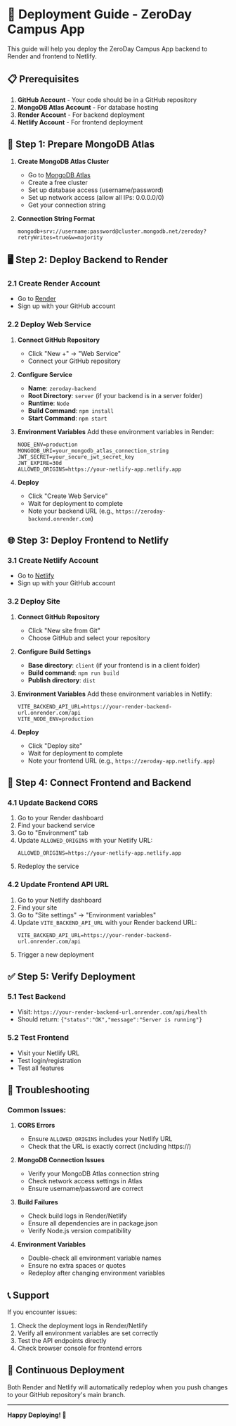 # 🚀 Deployment Guide - ZeroDay Campus App

This guide will help you deploy the ZeroDay Campus App backend to Render and frontend to Netlify.

## 📋 Prerequisites

1. **GitHub Account** - Your code should be in a GitHub repository
2. **MongoDB Atlas Account** - For database hosting
3. **Render Account** - For backend deployment
4. **Netlify Account** - For frontend deployment

## 🔧 Step 1: Prepare MongoDB Atlas

1. **Create MongoDB Atlas Cluster**
   - Go to [MongoDB Atlas](https://www.mongodb.com/atlas)
   - Create a free cluster
   - Set up database access (username/password)
   - Set up network access (allow all IPs: 0.0.0.0/0)
   - Get your connection string

2. **Connection String Format**
   ```
   mongodb+srv://username:password@cluster.mongodb.net/zeroday?retryWrites=true&w=majority
   ```

## 🖥️ Step 2: Deploy Backend to Render

### 2.1 Create Render Account
- Go to [Render](https://render.com)
- Sign up with your GitHub account

### 2.2 Deploy Web Service
1. **Connect GitHub Repository**
   - Click "New +" → "Web Service"
   - Connect your GitHub repository

2. **Configure Service**
   - **Name**: `zeroday-backend`
   - **Root Directory**: `server` (if your backend is in a server folder)
   - **Runtime**: `Node`
   - **Build Command**: `npm install`
   - **Start Command**: `npm start`

3. **Environment Variables**
   Add these environment variables in Render:
   ```
   NODE_ENV=production
   MONGODB_URI=your_mongodb_atlas_connection_string
   JWT_SECRET=your_secure_jwt_secret_key
   JWT_EXPIRE=30d
   ALLOWED_ORIGINS=https://your-netlify-app.netlify.app
   ```

4. **Deploy**
   - Click "Create Web Service"
   - Wait for deployment to complete
   - Note your backend URL (e.g., `https://zeroday-backend.onrender.com`)

## 🌐 Step 3: Deploy Frontend to Netlify

### 3.1 Create Netlify Account
- Go to [Netlify](https://netlify.com)
- Sign up with your GitHub account

### 3.2 Deploy Site
1. **Connect GitHub Repository**
   - Click "New site from Git"
   - Choose GitHub and select your repository

2. **Configure Build Settings**
   - **Base directory**: `client` (if your frontend is in a client folder)
   - **Build command**: `npm run build`
   - **Publish directory**: `dist`

3. **Environment Variables**
   Add these environment variables in Netlify:
   ```
   VITE_BACKEND_API_URL=https://your-render-backend-url.onrender.com/api
   VITE_NODE_ENV=production
   ```

4. **Deploy**
   - Click "Deploy site"
   - Wait for deployment to complete
   - Note your frontend URL (e.g., `https://zeroday-app.netlify.app`)

## 🔗 Step 4: Connect Frontend and Backend

### 4.1 Update Backend CORS
1. Go to your Render dashboard
2. Find your backend service
3. Go to "Environment" tab
4. Update `ALLOWED_ORIGINS` with your Netlify URL:
   ```
   ALLOWED_ORIGINS=https://your-netlify-app.netlify.app
   ```
5. Redeploy the service

### 4.2 Update Frontend API URL
1. Go to your Netlify dashboard
2. Find your site
3. Go to "Site settings" → "Environment variables"
4. Update `VITE_BACKEND_API_URL` with your Render backend URL:
   ```
   VITE_BACKEND_API_URL=https://your-render-backend-url.onrender.com/api
   ```
5. Trigger a new deployment

## ✅ Step 5: Verify Deployment

### 5.1 Test Backend
- Visit: `https://your-render-backend-url.onrender.com/api/health`
- Should return: `{"status":"OK","message":"Server is running"}`

### 5.2 Test Frontend
- Visit your Netlify URL
- Test login/registration
- Test all features

## 🔧 Troubleshooting

### Common Issues:

1. **CORS Errors**
   - Ensure `ALLOWED_ORIGINS` includes your Netlify URL
   - Check that the URL is exactly correct (including https://)

2. **MongoDB Connection Issues**
   - Verify your MongoDB Atlas connection string
   - Check network access settings in Atlas
   - Ensure username/password are correct

3. **Build Failures**
   - Check build logs in Render/Netlify
   - Ensure all dependencies are in package.json
   - Verify Node.js version compatibility

4. **Environment Variables**
   - Double-check all environment variable names
   - Ensure no extra spaces or quotes
   - Redeploy after changing environment variables

## 📞 Support

If you encounter issues:
1. Check the deployment logs in Render/Netlify
2. Verify all environment variables are set correctly
3. Test the API endpoints directly
4. Check browser console for frontend errors

## 🔄 Continuous Deployment

Both Render and Netlify will automatically redeploy when you push changes to your GitHub repository's main branch.

---

**Happy Deploying! 🎉** 
